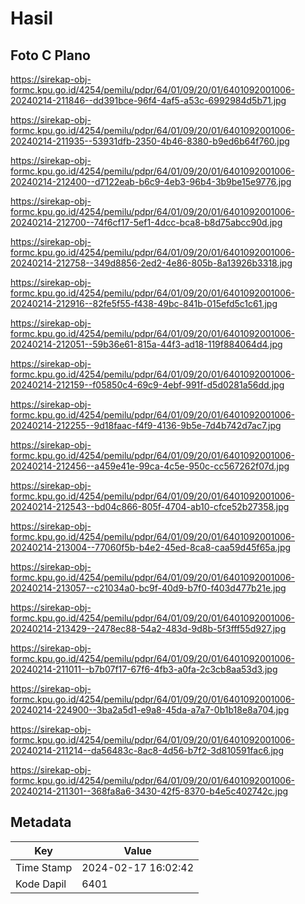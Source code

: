 # Hasil

## Foto C Plano

https://sirekap-obj-formc.kpu.go.id/4254/pemilu/pdpr/64/01/09/20/01/6401092001006-20240214-211846--dd391bce-96f4-4af5-a53c-6992984d5b71.jpg

https://sirekap-obj-formc.kpu.go.id/4254/pemilu/pdpr/64/01/09/20/01/6401092001006-20240214-211935--53931dfb-2350-4b46-8380-b9ed6b64f760.jpg

https://sirekap-obj-formc.kpu.go.id/4254/pemilu/pdpr/64/01/09/20/01/6401092001006-20240214-212400--d7122eab-b6c9-4eb3-96b4-3b9be15e9776.jpg

https://sirekap-obj-formc.kpu.go.id/4254/pemilu/pdpr/64/01/09/20/01/6401092001006-20240214-212700--74f6cf17-5ef1-4dcc-bca8-b8d75abcc90d.jpg

https://sirekap-obj-formc.kpu.go.id/4254/pemilu/pdpr/64/01/09/20/01/6401092001006-20240214-212758--349d8856-2ed2-4e86-805b-8a13926b3318.jpg

https://sirekap-obj-formc.kpu.go.id/4254/pemilu/pdpr/64/01/09/20/01/6401092001006-20240214-212916--82fe5f55-f438-49bc-841b-015efd5c1c61.jpg

https://sirekap-obj-formc.kpu.go.id/4254/pemilu/pdpr/64/01/09/20/01/6401092001006-20240214-212051--59b36e61-815a-44f3-ad18-119f884064d4.jpg

https://sirekap-obj-formc.kpu.go.id/4254/pemilu/pdpr/64/01/09/20/01/6401092001006-20240214-212159--f05850c4-69c9-4ebf-991f-d5d0281a56dd.jpg

https://sirekap-obj-formc.kpu.go.id/4254/pemilu/pdpr/64/01/09/20/01/6401092001006-20240214-212255--9d18faac-f4f9-4136-9b5e-7d4b742d7ac7.jpg

https://sirekap-obj-formc.kpu.go.id/4254/pemilu/pdpr/64/01/09/20/01/6401092001006-20240214-212456--a459e41e-99ca-4c5e-950c-cc567262f07d.jpg

https://sirekap-obj-formc.kpu.go.id/4254/pemilu/pdpr/64/01/09/20/01/6401092001006-20240214-212543--bd04c866-805f-4704-ab10-cfce52b27358.jpg

https://sirekap-obj-formc.kpu.go.id/4254/pemilu/pdpr/64/01/09/20/01/6401092001006-20240214-213004--77060f5b-b4e2-45ed-8ca8-caa59d45f65a.jpg

https://sirekap-obj-formc.kpu.go.id/4254/pemilu/pdpr/64/01/09/20/01/6401092001006-20240214-213057--c21034a0-bc9f-40d9-b7f0-f403d477b21e.jpg

https://sirekap-obj-formc.kpu.go.id/4254/pemilu/pdpr/64/01/09/20/01/6401092001006-20240214-213429--2478ec88-54a2-483d-9d8b-5f3fff55d927.jpg

https://sirekap-obj-formc.kpu.go.id/4254/pemilu/pdpr/64/01/09/20/01/6401092001006-20240214-211011--b7b07f17-67f6-4fb3-a0fa-2c3cb8aa53d3.jpg

https://sirekap-obj-formc.kpu.go.id/4254/pemilu/pdpr/64/01/09/20/01/6401092001006-20240214-224900--3ba2a5d1-e9a8-45da-a7a7-0b1b18e8a704.jpg

https://sirekap-obj-formc.kpu.go.id/4254/pemilu/pdpr/64/01/09/20/01/6401092001006-20240214-211214--da56483c-8ac8-4d56-b7f2-3d810591fac6.jpg

https://sirekap-obj-formc.kpu.go.id/4254/pemilu/pdpr/64/01/09/20/01/6401092001006-20240214-211301--368fa8a6-3430-42f5-8370-b4e5c402742c.jpg


## Metadata

| Key        | Value               |
| ---------- | ------------------- |
| Time Stamp | 2024-02-17 16:02:42 |
| Kode Dapil | 6401                |




